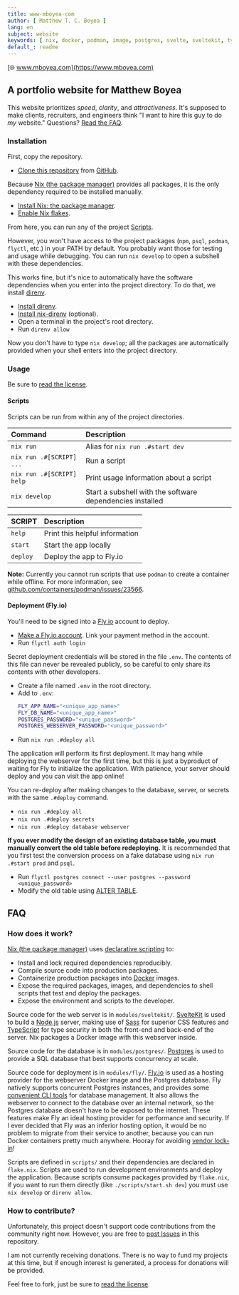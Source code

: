 ```yaml
---
title: www-mboyea-com
author: [ Matthew T. C. Boyea ]
lang: en
subject: website
keywords: [ nix, docker, podman, image, postgres, svelte, sveltekit, typescript, sass, website, fly, fly.io, server ]
default_: readme
---
```


[🌐 www.mboyea.com](https://www.mboyea.com)

## A portfolio website for Matthew Boyea

This website prioritizes *speed*, *clarity*, and *attractiveness*.
It's supposed to make clients, recruiters, and engineers think "I want to hire this guy to do *my* website."
Questions? [Read the FAQ](#faq).

### Installation

First, copy the repository.

- [Clone this repository](https://docs.github.com/en/repositories/creating-and-managing-repositories/cloning-a-repository) from [GitHub](https://github.com/mboyea/www-mboyea-com).

Because [Nix (the package manager)] provides all packages, it is the only dependency required to be installed manually.

- [Install Nix: the package manager](https://nixos.org/download/).
- [Enable Nix flakes](https://nixos.wiki/wiki/Flakes).

From here, you can run any of the project [Scripts](#scripts).

However, you won't have access to the project packages (`npm`, `psql`, `podman`, `flyctl`, etc.) in your PATH by default.
You probably want those for testing and usage while debugging.
You can run `nix develop` to open a subshell with these dependencies.

This works fine, but it's nice to automatically have the software dependencies when you enter into the project directory.
To do that, we install [direnv](https://direnv.net/).

- [Install direnv](https://direnv.net/docs/installation.html).
- [Install nix-direnv](https://github.com/nix-community/nix-direnv#installation) (optional).
- Open a terminal in the project's root directory.
- Run `direnv allow`

Now you don't have to type `nix develop`; all the packages are automatically provided when your shell enters into the project directory.

### Usage

Be sure to [read the license](./LICENSE.md).

#### Scripts

Scripts can be run from within any of the project directories.

| Command | Description |
|:--- |:--- |
| `nix run` | Alias for `nix run .#start dev` |
| `nix run .#[SCRIPT] ...` | Run a script |
| `nix run .#[SCRIPT] help` | Print usage information about a script |
| `nix develop` | Start a subshell with the software dependencies installed |

| SCRIPT | Description |
|:--- |:--- |
| `help` | Print this helpful information |
| `start` | Start the app locally |
| `deploy` | Deploy the app to Fly.io |

**Note:** Currently you cannot run scripts that use `podman` to create a container while offline. For more information, see [github.com/containers/podman/issues/23566](https://github.com/containers/podman/issues/23566).

#### Deployment (Fly.io)

You'll need to be signed into a [Fly.io] account to deploy.

- [Make a Fly.io account](https://fly.io/dashboard).
  Link your payment method in the account.
- Run `flyctl auth login`

Secret deployment credentials will be stored in the file `.env`.
The contents of this file can never be revealed publicly, so be careful to only share its contents with other developers.

- Create a file named `.env` in the root directory.
- Add to `.env`:
  ```sh
  FLY_APP_NAME="<unique_app_name>"
  FLY_DB_NAME="<unique_app_name>"
  POSTGRES_PASSWORD="<unique_password>"
  POSTGRES_WEBSERVER_PASSWORD="<unique_password>"
  ```
- Run `nix run .#deploy all`

The application will perform its first deployment.
It may hang while deploying the webserver for the first time, but this is just a byproduct of waiting for Fly to initialize the application.
With patience, your server should deploy and you can visit the app online!

You can re-deploy after making changes to the database, server, or secrets with the same `.#deploy` command.

- `nix run .#deploy all`
- `nix run .#deploy secrets`
- `nix run .#deploy database webserver`

**If you ever modify the design of an existing database table, you must manually convert the old table before redeploying.**
It is recommended that you first test the conversion process on a fake database using `nix run .#start prod` and `psql`.

- Run `flyctl postgres connect --user postgres --password <unique_password>`
- Modify the old table using [ALTER TABLE](https://www.postgresql.org/docs/current/sql-altertable.html).

## FAQ

### How does it work?

[Nix (the package manager)] uses [declarative scripting](https://en.wikipedia.org/wiki/Declarative_programming) to:

- Install and lock required dependencies reproducibly.
- Compile source code into production packages.
- Containerize production packages into [Docker] images.
- Expose the required packages, images, and dependencies to shell scripts that test and deploy the packages.
- Expose the environment and scripts to the developer.

Source code for the web server is in `modules/sveltekit/`.
[SvelteKit] is used to build a [Node.js] server, making use of [Sass] for superior CSS features and [TypeScript] for type security in both the front-end and back-end of the server.
Nix packages a Docker image with this webserver inside.

Source code for the database is in `modules/postgres/`.
[Postgres] is used to provide a SQL database that best supports concurrency at scale.

Source code for deployment is in `modules/fly/`.
[Fly.io] is used as a hosting provider for the webserver Docker image and the Postgres database.
Fly natively supports concurrent Postgres instances, and provides some [convenient CLI tools](https://fly.io/docs/flyctl/postgres/) for database management.
It also allows the webserver to connect to the database over an internal network, so the Postgres database doesn't have to be exposed to the internet.
These features make Fly an ideal hosting provider for performance and security.
If I ever decided that Fly was an inferior hosting option, it would be no problem to migrate from their service to another, because you can run Docker containers pretty much anywhere.
Hooray for avoiding [vendor lock-in](https://en.wikipedia.org/wiki/Vendor_lock-in)!

Scripts are defined in `scripts/` and their dependencies are declared in `flake.nix`.
Scripts are used to run development environments and deploy the application.
Because scripts consume packages provided by `flake.nix`, if you want to run them directly (like `./scripts/start.sh dev`) you must use `nix develop` or `direnv allow`.

### How to contribute?

Unfortunately, this project doesn't support code contributions from the community right now.
However, you are free to [post Issues](https://github.com/mboyea/www-mboyea-com/issues) in this repository.

I am not currently receiving donations.
There is no way to fund my projects at this time, but if enough interest is generated, a process for donations will be provided.

Feel free to fork, just be sure to [read the license](./LICENSE.md).

[Nix (the package manager)]: https://nixos.org/
[Docker]: https://docs.docker.com/get-started/overview/
[SvelteKit]: https://kit.svelte.dev/docs/introduction
[Node.js]: https://nodejs.org/en/docs/guides/getting-started-guide
[Vue]: https://vuejs.org/
[Angular]: https://angularjs.org/
[Sass]: https://sass-lang.com/guide
[Typescript]: https://www.typescriptlang.org/why-create-typescript
[Postgres]: https://www.postgresql.org/
[Fly.io]: https://fly.io/docs/

